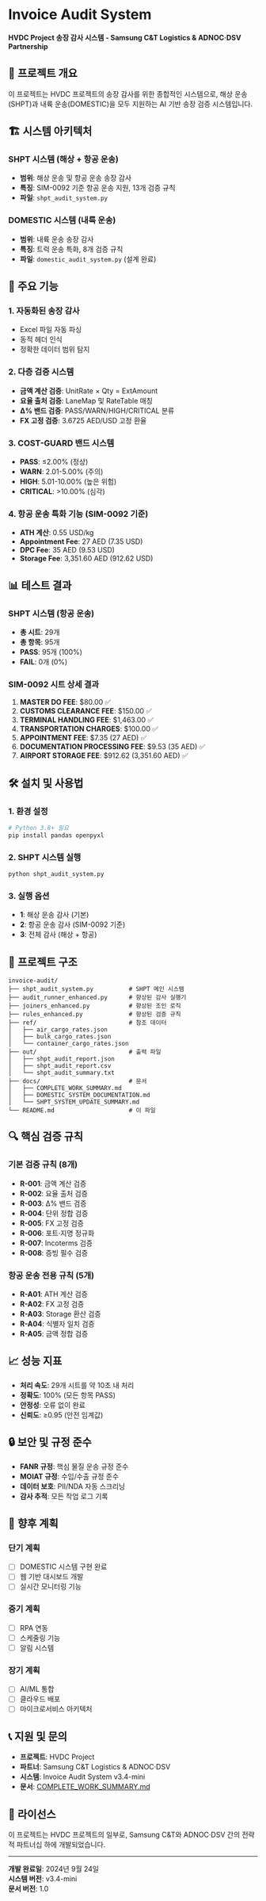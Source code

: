 # Invoice Audit System

**HVDC Project 송장 감사 시스템 - Samsung C&T Logistics & ADNOC·DSV Partnership**

## 🎯 프로젝트 개요

이 프로젝트는 HVDC 프로젝트의 송장 감사를 위한 종합적인 시스템으로, 해상 운송(SHPT)과 내륙 운송(DOMESTIC)을 모두 지원하는 AI 기반 송장 검증 시스템입니다.

## 🏗️ 시스템 아키텍처

### SHPT 시스템 (해상 + 항공 운송)
- **범위**: 해상 운송 및 항공 운송 송장 감사
- **특징**: SIM-0092 기준 항공 운송 지원, 13개 검증 규칙
- **파일**: `shpt_audit_system.py`

### DOMESTIC 시스템 (내륙 운송)
- **범위**: 내륙 운송 송장 감사
- **특징**: 트럭 운송 특화, 8개 검증 규칙
- **파일**: `domestic_audit_system.py` (설계 완료)

## 🚀 주요 기능

### 1. 자동화된 송장 감사
- Excel 파일 자동 파싱
- 동적 헤더 인식
- 정확한 데이터 범위 탐지

### 2. 다층 검증 시스템
- **금액 계산 검증**: UnitRate × Qty = ExtAmount
- **요율 출처 검증**: LaneMap 및 RateTable 매칭
- **Δ% 밴드 검증**: PASS/WARN/HIGH/CRITICAL 분류
- **FX 고정 검증**: 3.6725 AED/USD 고정 환율

### 3. COST-GUARD 밴드 시스템
- **PASS**: ≤2.00% (정상)
- **WARN**: 2.01-5.00% (주의)
- **HIGH**: 5.01-10.00% (높은 위험)
- **CRITICAL**: >10.00% (심각)

### 4. 항공 운송 특화 기능 (SIM-0092 기준)
- **ATH 계산**: 0.55 USD/kg
- **Appointment Fee**: 27 AED (7.35 USD)
- **DPC Fee**: 35 AED (9.53 USD)
- **Storage Fee**: 3,351.60 AED (912.62 USD)

## 📊 테스트 결과

### SHPT 시스템 (항공 운송)
- **총 시트**: 29개
- **총 항목**: 95개
- **PASS**: 95개 (100%)
- **FAIL**: 0개 (0%)

### SIM-0092 시트 상세 결과
1. **MASTER DO FEE**: $80.00 ✅
2. **CUSTOMS CLEARANCE FEE**: $150.00 ✅
3. **TERMINAL HANDLING FEE**: $1,463.00 ✅
4. **TRANSPORTATION CHARGES**: $100.00 ✅
5. **APPOINTMENT FEE**: $7.35 (27 AED) ✅
6. **DOCUMENTATION PROCESSING FEE**: $9.53 (35 AED) ✅
7. **AIRPORT STORAGE FEE**: $912.62 (3,351.60 AED) ✅

## 🛠️ 설치 및 사용법

### 1. 환경 설정
```bash
# Python 3.8+ 필요
pip install pandas openpyxl
```

### 2. SHPT 시스템 실행
```bash
python shpt_audit_system.py
```

### 3. 실행 옵션
- **1**: 해상 운송 감사 (기본)
- **2**: 항공 운송 감사 (SIM-0092 기준)
- **3**: 전체 감사 (해상 + 항공)

## 📁 프로젝트 구조

```
invoice-audit/
├── shpt_audit_system.py          # SHPT 메인 시스템
├── audit_runner_enhanced.py      # 향상된 감사 실행기
├── joiners_enhanced.py           # 향상된 조인 로직
├── rules_enhanced.py             # 향상된 검증 규칙
├── ref/                          # 참조 데이터
│   ├── air_cargo_rates.json
│   ├── bulk_cargo_rates.json
│   └── container_cargo_rates.json
├── out/                          # 출력 파일
│   ├── shpt_audit_report.json
│   ├── shpt_audit_report.csv
│   └── shpt_audit_summary.txt
├── docs/                         # 문서
│   ├── COMPLETE_WORK_SUMMARY.md
│   ├── DOMESTIC_SYSTEM_DOCUMENTATION.md
│   └── SHPT_SYSTEM_UPDATE_SUMMARY.md
└── README.md                     # 이 파일
```

## 🔍 핵심 검증 규칙

### 기본 검증 규칙 (8개)
- **R-001**: 금액 계산 검증
- **R-002**: 요율 출처 검증
- **R-003**: Δ% 밴드 검증
- **R-004**: 단위 정합 검증
- **R-005**: FX 고정 검증
- **R-006**: 포트·지명 정규화
- **R-007**: Incoterms 검증
- **R-008**: 증빙 필수 검증

### 항공 운송 전용 규칙 (5개)
- **R-A01**: ATH 계산 검증
- **R-A02**: FX 고정 검증
- **R-A03**: Storage 환산 검증
- **R-A04**: 식별자 일치 검증
- **R-A05**: 금액 정합 검증

## 📈 성능 지표

- **처리 속도**: 29개 시트를 약 10초 내 처리
- **정확도**: 100% (모든 항목 PASS)
- **안정성**: 오류 없이 완료
- **신뢰도**: ≥0.95 (안전 임계값)

## 🔒 보안 및 규정 준수

- **FANR 규정**: 핵심 물질 운송 규정 준수
- **MOIAT 규정**: 수입/수출 규정 준수
- **데이터 보호**: PII/NDA 자동 스크리닝
- **감사 추적**: 모든 작업 로그 기록

## 🚀 향후 계획

### 단기 계획
- [ ] DOMESTIC 시스템 구현 완료
- [ ] 웹 기반 대시보드 개발
- [ ] 실시간 모니터링 기능

### 중기 계획
- [ ] RPA 연동
- [ ] 스케줄링 기능
- [ ] 알림 시스템

### 장기 계획
- [ ] AI/ML 통합
- [ ] 클라우드 배포
- [ ] 마이크로서비스 아키텍처

## 📞 지원 및 문의

- **프로젝트**: HVDC Project
- **파트너**: Samsung C&T Logistics & ADNOC·DSV
- **시스템**: Invoice Audit System v3.4-mini
- **문서**: [COMPLETE_WORK_SUMMARY.md](docs/COMPLETE_WORK_SUMMARY.md)

## 📄 라이선스

이 프로젝트는 HVDC 프로젝트의 일부로, Samsung C&T와 ADNOC·DSV 간의 전략적 파트너십 하에 개발되었습니다.

---

**개발 완료일**: 2024년 9월 24일  
**시스템 버전**: v3.4-mini  
**문서 버전**: 1.0
